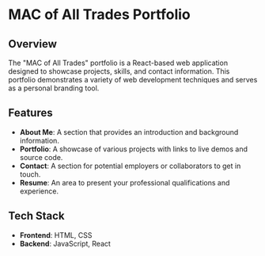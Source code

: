 # MAC of All Trades Portfolio

## Overview

The "MAC of All Trades" portfolio is a React-based web application designed to showcase projects, skills, and contact information. This portfolio demonstrates a variety of web development techniques and serves as a personal branding tool.

## Features

- **About Me**: A section that provides an introduction and background information.
- **Portfolio**: A showcase of various projects with links to live demos and source code.
- **Contact**: A section for potential employers or collaborators to get in touch.
- **Resume**: An area to present your professional qualifications and experience.

## Tech Stack

- **Frontend**:  HTML, CSS
- **Backend**: JavaScript, React
